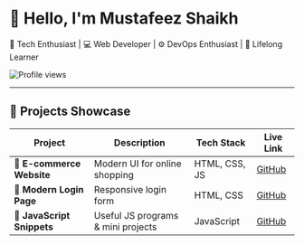 # 👋 Hello, I'm Mustafeez Shaikh  
🚀 Tech Enthusiast | 💻 Web Developer | ⚙️ DevOps Enthusiast | 🎯 Lifelong Learner  

![Profile views](https://komarev.com/ghpvc/?username=Musa-04&color=blue)  

---

## 💼 Projects Showcase
| Project | Description | Tech Stack | Live Link |
|---------|-------------|------------|-----------|
| 🛒 **E-commerce Website** | Modern UI for online shopping | HTML, CSS, JS | [GitHub](https://github.com/Musa-04/Ecommerce) |
| 🔐 **Modern Login Page** | Responsive login form | HTML, CSS | [GitHub](https://github.com/Musa-04/Modern_login_page) |
| 📜 **JavaScript Snippets** | Useful JS programs & mini projects | JavaScript | [GitHub](https://github.com/Musa-04/javaScript) |
